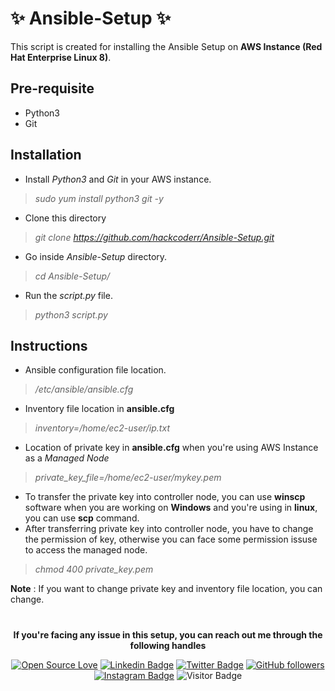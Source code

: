 # :sparkles: Ansible-Setup :sparkles:

This script is created for installing the Ansible Setup on **AWS Instance (Red Hat Enterprise Linux 8)**.

## Pre-requisite

* Python3
* Git

## Installation

* Install *Python3* and *Git* in your AWS instance.

 > _sudo yum install python3 git -y_
 
 * Clone this directory
 
 > _git clone https://github.com/hackcoderr/Ansible-Setup.git_
  
* Go inside *Ansible-Setup* directory.

> _cd Ansible-Setup/_
 
* Run the *script.py* file.

> _python3 script.py_

## Instructions

* Ansible configuration file location.
> _/etc/ansible/ansible.cfg_

* Inventory file location in **ansible.cfg** 
> _inventory=/home/ec2-user/ip.txt_

* Location of private key in **ansible.cfg** when you're using AWS Instance as a *Managed Node*

> _private_key_file=/home/ec2-user/mykey.pem_

* To transfer the private key into controller node, you can use **winscp** software when you are working on **Windows** and you're using in **linux**, you can use  **scp** command.
* After transferring private key into controller node, you have to change the permission of key, otherwise you can face some permission issuse to access the managed node.
> _chmod 400 private_key.pem_

**Note** : If you want to change private key and inventory file location, you can change.

#

 <!--social media icon-->
<div align="center">
 
**If you're facing any issue in this setup, you can reach out me through the following handles**
 
[![Open Source Love](https://badges.frapsoft.com/os/v2/open-source.svg?v=103)](https://github.com/hackcoderr)
[![Linkedin Badge](https://img.shields.io/badge/-Sachin%20Kumar-blue?style=social&logo=Linkedin&logoColor=blue&link=https://www.linkedin.com/in/hackcoderr/)](https://www.linkedin.com/in/hackcoderr/) [![Twitter Badge](http://img.shields.io/badge/-@hackcoderr-1ca0f1?style=social&logo=twitter&logoColor=blue&link=https://twitter.com/hackcoderr)](https://twitter.com/hackcoderr) [![GitHub followers](https://img.shields.io/github/followers/hackcoderr?label=Follow&style=social)](https://github.com/hackcoderr/?tab=follow)
[![Instagram Badge](https://img.shields.io/badge/-hackcoderr-blue?style=social&logo=Instagram&link=https://www.instagram.com/hackcoderr/)](https://www.instagram.com/hackcoderr/) 
![Visitor Badge](https://visitor-badge.laobi.icu/badge?page_id=hackcoderr.hackcoderr)

</div>  

</br>
